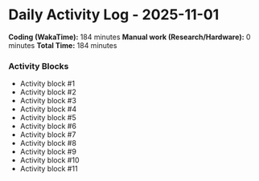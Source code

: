 # Daily Activity Log - 2025-11-01

**Coding (WakaTime):** 184 minutes
**Manual work (Research/Hardware):** 0 minutes
**Total Time:** 184 minutes

### Activity Blocks
- Activity block #1
- Activity block #2
- Activity block #3
- Activity block #4
- Activity block #5
- Activity block #6
- Activity block #7
- Activity block #8
- Activity block #9
- Activity block #10
- Activity block #11
